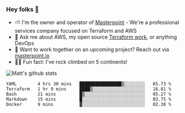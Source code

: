 

### Hey folks 👋

- ⛅️ I'm the owner and operator of [Masterpoint](https://masterpoint.io) - We're a professional services company focused on Terraform and AWS
- 💬 Ask me about AWS, my open source [Terraform work](https://github.com/masterpointio?q=terraform&type=&language=hcl), or anything DevOps
- 🔨 Want to work together on an upcoming project? Reach out via [masterpoint.io](https://masterpoint.io)
- 🧗‍♂️ Fun fact: I've rock climbed on 5 continents! 


![Matt's github stats](https://github-readme-stats.vercel.app/api?username=Gowiem&count_private=true&theme=cobalt&show_icons=true)

<!--START_SECTION:waka-->
```text
YAML        4 hrs 30 mins   ████████████████▒░░░░░░░░   65.73 % 
Terraform   1 hr 9 mins     ████▒░░░░░░░░░░░░░░░░░░░░   16.81 % 
Bash        21 mins         █▒░░░░░░░░░░░░░░░░░░░░░░░   05.27 % 
Markdown    15 mins         █░░░░░░░░░░░░░░░░░░░░░░░░   03.75 % 
Docker      9 mins          ▓░░░░░░░░░░░░░░░░░░░░░░░░   02.38 % 
```
<!--END_SECTION:waka-->
